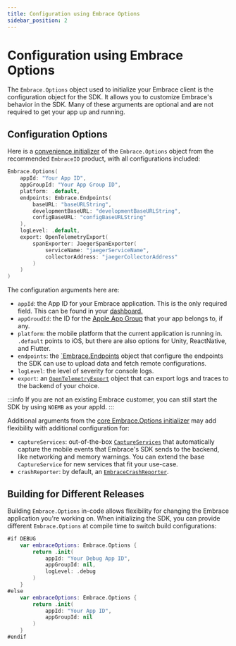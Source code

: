 ```yaml
---
title: Configuration using Embrace Options
sidebar_position: 2
---
```


# Configuration using Embrace Options

The `Embrace.Options` object used to initialize your Embrace client is the configuration object for the SDK. It allows you to customize Embrace's behavior in the SDK. Many of these arguments are optional and are not required to get your app up and running.

## Configuration Options

Here is a [convenience initializer](https://github.com/embrace-io/embrace-apple-sdk/blob/main/Sources/EmbraceIO/Options/Options%2BCaptureService.swift) of the `Embrace.Options` object from the recommended `EmbraceIO` product, with all configurations included:

```swift
Embrace.Options(
    appId: "Your App ID",
    appGroupId: "Your App Group ID",
    platform: .default,
    endpoints: Embrace.Endpoints(
        baseURL: "baseURLString",
        developmentBaseURL: "developmentBaseURLString",
        configBaseURL: "configBaseURLString"
    ),
    logLevel: .default,
    export: OpenTelemetryExport(
        spanExporter: JaegerSpanExporter(
            serviceName: "jaegerServiceName",
            collectorAddress: "jaegerCollectorAddress"
        )
    )
)
```

The configuration arguments here are:
- `appId`: the App ID for your Embrace application. This is the only required field. This can be found in your [dashboard.](/ios/5x/integration/login-embrace-dashboard)
- `appGroudId`: the ID for the [Apple App Group](https://developer.apple.com/documentation/xcode/configuring-app-groups) that your app belongs to, if any.
- `platform`: the mobile platform that the current application is running in. `.default` points to iOS, but there are also options for Unity, ReactNative, and Flutter.
- `endpoints`: the [`Embrace.Endpoints](https://github.com/embrace-io/embrace-apple-sdk/blob/main/Sources/EmbraceCore/Options/Embrace%2BEndpoints.swift) object that configure the endpoints the SDK can use to upload data and fetch remote configurations.
- `logLevel`: the level of severity for console logs.
- `export`: an [`OpenTelemetryExport`](https://github.com/embrace-io/embrace-apple-sdk/blob/main/Sources/EmbraceCore/Public/OpenTelemetryExport.swift) object that can export logs and traces to the backend of your choice.

:::info 
If you are not an existing Embrace customer, you can still start the SDK by using `NOEMB` as your appId.
:::

Additional arguments from the [core Embrace.Options initializer](https://github.com/embrace-io/embrace-apple-sdk/blob/main/Sources/EmbraceCore/Options/Embrace%2BOptions.swift#L37) may add flexibility with additional configuration for:
- `captureServices`: out-of-the-box [`CaptureServices`](https://github.com/embrace-io/embrace-apple-sdk/blob/main/Sources/EmbraceCore/Capture/CaptureServices.swift) that automatically capture the mobile events that Embrace's SDK sends to the backend, like networking and memory warnings. You can extend the base `CaptureService` for new services that fit your use-case.
- `crashReporter`: by default, an [`EmbraceCrashReporter`](https://github.com/embrace-io/embrace-apple-sdk/blob/main/Sources/EmbraceCrash/EmbraceCrashReporter.swift).

## Building for Different Releases

Building `Embrace.Options` in-code allows flexibility for changing the Embrace application you're working on. When initializing the SDK, you can provide different `Embrace.Options` at compile time to switch build configurations:

```swift
#if DEBUG
    var embraceOptions: Embrace.Options {
        return .init(
            appId: "Your Debug App ID",
            appGroupId: nil,
            logLevel: .debug
        )
    }
#else
    var embraceOptions: Embrace.Options {
        return .init(
            appId: "Your App ID",
            appGroupId: nil
        )
    }
#endif
```
